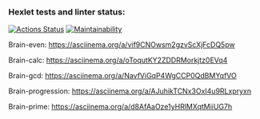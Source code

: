 ### Hexlet tests and linter status:
[![Actions Status](https://github.com/Duburamen/frontend-project-lvl1/workflows/hexlet-check/badge.svg)](https://github.com/Duburamen/frontend-project-lvl1/actions)
[![Maintainability](https://api.codeclimate.com/v1/badges/88f58717d87f7ec41d5b/maintainability)](https://codeclimate.com/github/Duburamen/frontend-project-lvl1/maintainability)

Brain-even:
https://asciinema.org/a/vif9CNOwsm2gzvScXjFcDQ5pw

Brain-calc:
https://asciinema.org/a/oToqutKY2ZDDRMorkjtz0EVq4

Brain-gcd:
https://asciinema.org/a/NavfViGqP4WgCCP0QdBMYqfVO

Brain-progression:
https://asciinema.org/a/AJuhikTCNx3OxI4u9RLxpryxn

Brain-prime:
https://asciinema.org/a/d8AfAaOze1yHRlMXqtMiiUG7h
